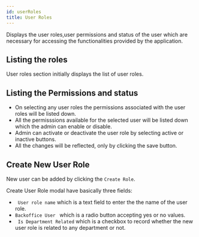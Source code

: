 ```yaml
---
id: userRoles
title: User Roles
---
```


Displays the user roles,user permissions and status of the user which are necessary for accessing the functionalities provided by the application.

## Listing the roles

User roles section initially displays the list of user roles.

## Listing the Permissions and status

- On selecting any user roles the permissions associated with the user roles will be listed down.
- All the permisssions available for the selected user will be listed down which the admin can enable or disable.
- Admin can activate or deactivate the user role by selecting active or inactive buttons.
- All the changes will be reflected, only by clicking the save button.

## Create New User Role

New user can be added by clicking the <code>Create Role</code>.

Create User Role modal have basically three fields:

- <code> User role name</code> which is a text field to enter the the name of the user role.
- <code>Backoffice User </code> which is a radio button accepting yes or no values.
- <code> Is Department Related</code> which is a checkbox to record whether the new user role is related to any department or not.
